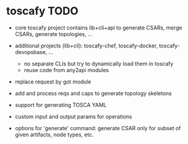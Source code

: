 # toscafy TODO

* core toscafy project contains lib+cli+api to generate CSARs, merge CSARs, generate topologies, ...
* additional projects (lib+cli): toscafy-chef, toscafy-docker, toscafy-devopsbase, ...
  * no separate CLIs but try to dynamically load them in toscafy
  * reuse code from any2api modules

* replace request by got module



* add and process reqs and caps to generate topology skeletons
* support for generating TOSCA YAML
* custom input and output params for operations
* options for 'generate' command: generate CSAR only for subset of given artifacts, node types, etc.
